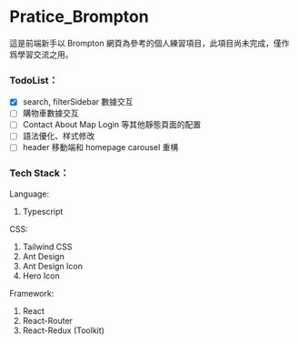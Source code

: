 # Pratice_Brompton

這是前端新手以 Brompton 網頁為參考的個人練習項目，此項目尚未完成，僅作爲學習交流之用。

### TodoList：

- [x] search, filterSidebar 數據交互
- [ ] 購物車數據交互
- [ ] Contact About Map Login 等其他靜態頁面的配置
- [ ] 語法優化、样式修改
- [ ] header 移動端和 homepage carousel 重構

### Tech Stack：

Language:

1. Typescript

CSS:

1. Tailwind CSS
2. Ant Design
3. Ant Design Icon
4. Hero Icon

Framework:

1. React
2. React-Router
3. React-Redux (Toolkit)
